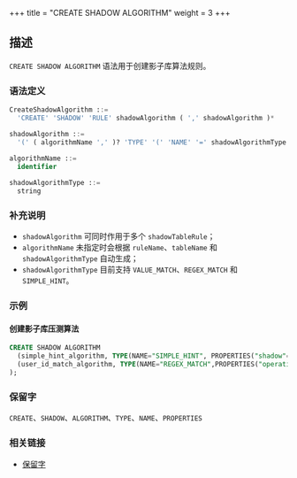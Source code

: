 +++
title = "CREATE SHADOW ALGORITHM"
weight = 3
+++

## 描述

`CREATE SHADOW ALGORITHM` 语法用于创建影子库算法规则。

### 语法定义

```sql
CreateShadowAlgorithm ::=
  'CREATE' 'SHADOW' 'RULE' shadowAlgorithm ( ',' shadowAlgorithm )*

shadowAlgorithm ::=
  '(' ( algorithmName ',' )? 'TYPE' '(' 'NAME' '=' shadowAlgorithmType ',' 'PROPERTIES' '(' ( 'key' '=' 'value' ( ',' 'key' '=' 'value' )* ) ')' ')'
    
algorithmName ::=
  identifier

shadowAlgorithmType ::=
  string
```

### 补充说明

- `shadowAlgorithm` 可同时作用于多个 `shadowTableRule`；
- `algorithmName` 未指定时会根据 `ruleName`、`tableName` 和 `shadowAlgorithmType` 自动生成；
- `shadowAlgorithmType` 目前支持 `VALUE_MATCH`、`REGEX_MATCH` 和 `SIMPLE_HINT`。

### 示例

#### 创建影子库压测算法

```sql
CREATE SHADOW ALGORITHM 
  (simple_hint_algorithm, TYPE(NAME="SIMPLE_HINT", PROPERTIES("shadow"="true", "foo"="bar"))), 
  (user_id_match_algorithm, TYPE(NAME="REGEX_MATCH",PROPERTIES("operation"="insert", "column"="user_id", "regex"='[1]'))
);
```

### 保留字

`CREATE`、`SHADOW`、`ALGORITHM`、`TYPE`、`NAME`、`PROPERTIES`

### 相关链接

- [保留字](/cn/reference/distsql/syntax/reserved-word/)
